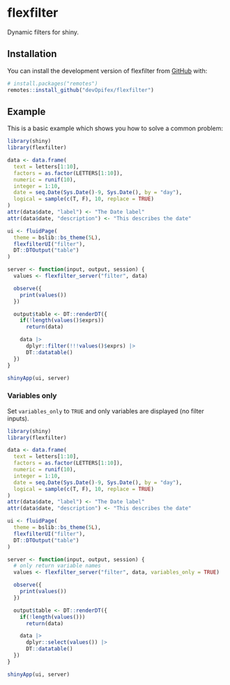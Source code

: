 <!-- badges: start -->
<!-- badges: end -->

# flexfilter

Dynamic filters for shiny.

## Installation

You can install the development version of flexfilter from [GitHub](https://github.com/) with:

``` r
# install.packages("remotes")
remotes::install_github("devOpifex/flexfilter")
```

## Example

This is a basic example which shows you how to solve a common problem:

```r
library(shiny)
library(flexfilter)

data <- data.frame(
  text = letters[1:10],
  factors = as.factor(LETTERS[1:10]),
  numeric = runif(10),
  integer = 1:10,
  date = seq.Date(Sys.Date()-9, Sys.Date(), by = "day"),
  logical = sample(c(T, F), 10, replace = TRUE)
)
attr(data$date, "label") <- "The Date label"
attr(data$date, "description") <- "This describes the date"

ui <- fluidPage(
  theme = bslib::bs_theme(5L),
  flexfilterUI("filter"),
  DT::DTOutput("table")
)

server <- function(input, output, session) {
  values <- flexfilter_server("filter", data)

  observe({
    print(values())
  })

  output$table <- DT::renderDT({
    if(!length(values()$exprs))
      return(data)

    data |>
      dplyr::filter(!!!values()$exprs) |>
      DT::datatable()
  })
}

shinyApp(ui, server)
```

### Variables only

Set `variables_only` to `TRUE` and only variables are displayed (no filter inputs).

```r
library(shiny)
library(flexfilter)

data <- data.frame(
  text = letters[1:10],
  factors = as.factor(LETTERS[1:10]),
  numeric = runif(10),
  integer = 1:10,
  date = seq.Date(Sys.Date()-9, Sys.Date(), by = "day"),
  logical = sample(c(T, F), 10, replace = TRUE)
)
attr(data$date, "label") <- "The Date label"
attr(data$date, "description") <- "This describes the date"

ui <- fluidPage(
  theme = bslib::bs_theme(5L),
  flexfilterUI("filter"),
  DT::DTOutput("table")
)

server <- function(input, output, session) {
  # only return variable names
  values <- flexfilter_server("filter", data, variables_only = TRUE)

  observe({
    print(values())
  })

  output$table <- DT::renderDT({
    if(!length(values()))
      return(data)

    data |>
      dplyr::select(values()) |>
      DT::datatable()
  })
}

shinyApp(ui, server)
```

